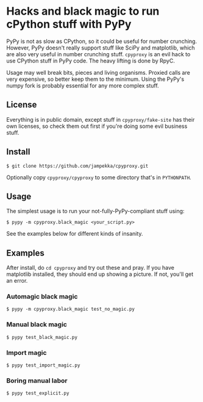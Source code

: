 # Hacks and black magic to run cPython stuff with PyPy

PyPy is not as slow as CPython, so it could be useful for number crunching.
However, PyPy doesn't really support stuff like SciPy and matplotlib,
which are also very useful in number crunching stuff. `cpyproxy` is an evil hack
to use CPython stuff in PyPy code. The heavy lifting is done by RpyC.

Usage may well break bits, pieces and living organisms. Proxied calls are
very expensive, so better keep them to the minimum. Using the PyPy's numpy
fork is probably essential for any more complex stuff.

## License

Everything is in public domain, except stuff in `cpyproxy/fake-site` has their
own licenses, so check them out first if you're doing some evil business stuff.

## Install
    $ git clone https://github.com/jampekka/cpyproxy.git

Optionally copy `cpyproxy/cpyproxy` to some directory that's in `PYTHONPATH`.

## Usage

The simplest usage is to run your not-fully-PyPy-compliant stuff
using:

    $ pypy -m cpyproxy.black_magic <your_script.py>

See the examples below for different kinds of insanity.

## Examples

After install, do `cd cpyproxy` and try out these and pray. If you have
matplotlib installed, they should end up showing a picture. If not,
you'll get an error.

### Automagic black magic
    $ pypy -m cpyproxy.black_magic test_no_magic.py
### Manual black magic
    $ pypy test_black_magic.py
### Import magic
    $ pypy test_import_magic.py
### Boring manual labor
    $ pypy test_explicit.py
